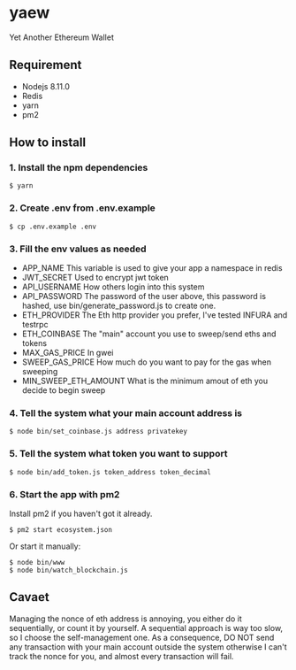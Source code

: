 # yaew
Yet Another Ethereum Wallet

## Requirement
- Nodejs 8.11.0
- Redis
- yarn
- pm2

## How to install

### 1. Install the npm dependencies
```
$ yarn
```

### 2. Create .env  from .env.example
```
$ cp .env.example .env
```

### 3. Fill the env values as needed
* APP_NAME This variable is used to give your app a namespace in redis
* JWT_SECRET Used to encrypt jwt token
* API_USERNAME How others login into this system
* API_PASSWORD The password of the user above, this password is hashed, use bin/generate_password.js to create one.
* ETH_PROVIDER The Eth http provider you prefer, I've tested INFURA and testrpc
* ETH_COINBASE The "main" account you use to sweep/send eths and tokens
* MAX_GAS_PRICE In gwei
* SWEEP_GAS_PRICE How much do you want to pay for the gas when sweeping
* MIN_SWEEP_ETH_AMOUNT What is the minimum amout of eth you decide to begin sweep

### 4. Tell the system what your main account address is
```
$ node bin/set_coinbase.js address privatekey
```

### 5. Tell the system what token you want to support
```
$ node bin/add_token.js token_address token_decimal
```

### 6. Start the app with pm2
Install pm2 if you haven't got it already.
```
$ pm2 start ecosystem.json
```
Or start it manually:
```
$ node bin/www
$ node bin/watch_blockchain.js
```

## Cavaet
Managing the nonce of eth address is annoying, you either do it
sequentially, or count it by yourself. A sequential approach is way too
slow, so I choose the self-management one. As a consequence, DO NOT send
any transaction with your main account outside the system otherwise I
can't track the nonce for you, and almost every transaction will fail.
